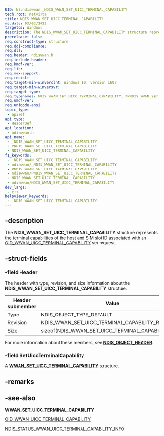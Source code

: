 ```yaml
---
UID: NS:ndiswwan._NDIS_WWAN_SET_UICC_TERMINAL_CAPABILITY
tech.root: netvista
title: NDIS_WWAN_SET_UICC_TERMINAL_CAPABILITY
ms.date: 03/02/2022
targetos: Windows
description: The NDIS_WWAN_SET_UICC_TERMINAL_CAPABILITY structure represents the terminal capabilities of the host and SIM slot ID associated with an OID_WWAN_UICC_TERMINAL_CAPABILITY set request.
prerelease: false
req.construct-type: structure
req.ddi-compliance: 
req.dll: 
req.header: ndiswwan.h
req.include-header: 
req.kmdf-ver: 
req.lib: 
req.max-support: 
req.redist: 
req.target-min-winverclnt: Windows 10, version 1607
req.target-min-winversvr: 
req.target-type: 
req.typenames: NDIS_WWAN_SET_UICC_TERMINAL_CAPABILITY, *PNDIS_WWAN_SET_UICC_TERMINAL_CAPABILITY
req.umdf-ver: 
req.unicode-ansi: 
topic_type:
 - apiref
api_type:
 - HeaderDef
api_location:
 - ndiswwan.h
api_name:
 - _NDIS_WWAN_SET_UICC_TERMINAL_CAPABILITY
 - PNDIS_WWAN_SET_UICC_TERMINAL_CAPABILITY
 - NDIS_WWAN_SET_UICC_TERMINAL_CAPABILITY
f1_keywords:
 - _NDIS_WWAN_SET_UICC_TERMINAL_CAPABILITY
 - ndiswwan/_NDIS_WWAN_SET_UICC_TERMINAL_CAPABILITY
 - PNDIS_WWAN_SET_UICC_TERMINAL_CAPABILITY
 - ndiswwan/PNDIS_WWAN_SET_UICC_TERMINAL_CAPABILITY
 - NDIS_WWAN_SET_UICC_TERMINAL_CAPABILITY
 - ndiswwan/NDIS_WWAN_SET_UICC_TERMINAL_CAPABILITY
dev_langs:
 - c++
helpviewer_keywords:
 - _NDIS_WWAN_SET_UICC_TERMINAL_CAPABILITY
---
```


## -description

The **NDIS_WWAN_SET_UICC_TERMINAL_CAPABILITY** structure represents the terminal capabilities of the host and SIM slot ID associated with an [OID_WWAN_UICC_TERMINAL_CAPABILITY](/windows-hardware/drivers/network/oid-wwan-uicc-terminal-capability) set request.

## -struct-fields

### -field Header

The header with type, revision, and size information about the **NDIS_WWAN_SET_UICC_TERMINAL_CAPABILITY** structure.

|Header submember|Value|
|---|---|
|Type|NDIS_OBJECT_TYPE_DEFAULT|
|Revision|NDIS_WWAN_SET_UICC_TERMINAL_CAPABILITY_REVISION_1|
|Size|sizeof(NDIS_WWAN_SET_UICC_TERMINAL_CAPABILITY)|

For more information about these members, see [**NDIS_OBJECT_HEADER**](../objectheader/ns-objectheader-ndis_object_header).

### -field SetUiccTerminalCapability

A [**WWAN_SET_UICC_TERMINAL_CAPABILITY**](../wwan/ns-wwan-wwan_set_uicc_terminal_capability.md) structure. 

## -remarks

## -see-also

[**WWAN_SET_UICC_TERMINAL_CAPABILITY**](../wwan/ns-wwan-wwan_set_uicc_terminal_capability.md)

[OID_WWAN_UICC_TERMINAL_CAPABILITY](/windows-hardware/drivers/network/oid-wwan-uicc-terminal-capability)

[NDIS_STATUS_WWAN_UICC_TERMINAL_CAPABILITY_INFO](/windows-hardware/drivers/network/ndis-status-wwan-uicc-terminal-capability-info)